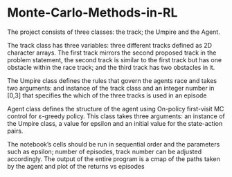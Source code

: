 # Monte-Carlo-Methods-in-RL

The project consists of three classes: the track; the Umpire and the Agent.

The track class has three variables: three different tracks defined as 2D character arrays. The first track mirrors the second proposed track in the problem statement, the second track is similar to the first track but has one obstacle within the race track; and the third track has two obstacles in it.

The Umpire class defines the rules that govern the agents race and takes two arguments: and instance of the track class and an integer number in [0,3] that specifies the which of the three tracks is used in an episode

Agent class defines the structure of the agent using On-policy first-visit MC control for ε-greedy policy. This class takes three arguments: an instance of the Umpire class, a value for epsilon and an initial value for the state-action pairs.

The notebook’s cells should be run in sequential order and the parameters such as epsilon; number of episodes, track number can be adjusted accordingly. The output of the entire program is a cmap of the paths taken by the agent and plot of the returns vs episodes
